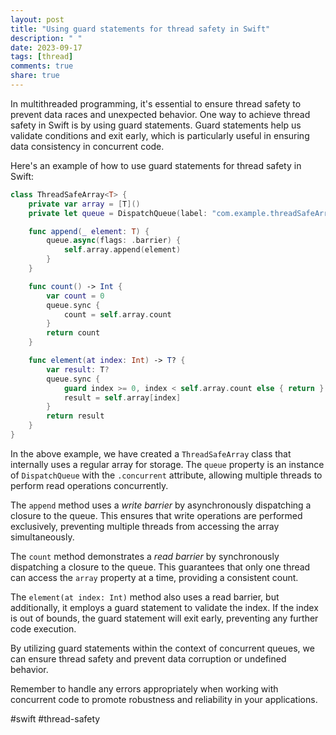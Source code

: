 ```yaml
---
layout: post
title: "Using guard statements for thread safety in Swift"
description: " "
date: 2023-09-17
tags: [thread]
comments: true
share: true
---
```


In multithreaded programming, it's essential to ensure thread safety to prevent data races and unexpected behavior. One way to achieve thread safety in Swift is by using guard statements. Guard statements help us validate conditions and exit early, which is particularly useful in ensuring data consistency in concurrent code.

Here's an example of how to use guard statements for thread safety in Swift:

```swift
class ThreadSafeArray<T> {
    private var array = [T]()
    private let queue = DispatchQueue(label: "com.example.threadSafeArray", attributes: .concurrent)

    func append(_ element: T) {
        queue.async(flags: .barrier) {
            self.array.append(element)
        }
    }

    func count() -> Int {
        var count = 0
        queue.sync {
            count = self.array.count
        }
        return count
    }

    func element(at index: Int) -> T? {
        var result: T?
        queue.sync {
            guard index >= 0, index < self.array.count else { return }
            result = self.array[index]
        }
        return result
    }
}
```

In the above example, we have created a `ThreadSafeArray` class that internally uses a regular array for storage. The `queue` property is an instance of `DispatchQueue` with the `.concurrent` attribute, allowing multiple threads to perform read operations concurrently.

The `append` method uses a *write barrier* by asynchronously dispatching a closure to the queue. This ensures that write operations are performed exclusively, preventing multiple threads from accessing the array simultaneously.

The `count` method demonstrates a *read barrier* by synchronously dispatching a closure to the queue. This guarantees that only one thread can access the `array` property at a time, providing a consistent count.

The `element(at index: Int)` method also uses a read barrier, but additionally, it employs a guard statement to validate the index. If the index is out of bounds, the guard statement will exit early, preventing any further code execution.

By utilizing guard statements within the context of concurrent queues, we can ensure thread safety and prevent data corruption or undefined behavior.

Remember to handle any errors appropriately when working with concurrent code to promote robustness and reliability in your applications.

#swift #thread-safety